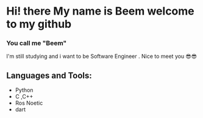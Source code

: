 # Hi! there My name is Beem welcome to my github
### You call me "Beem"
 I'm still studying and i want to be Software Engineer . 
 Nice to meet you 😎😎 

## Languages and Tools:
- Python 
- C ,C++
- Ros Noetic
- dart

